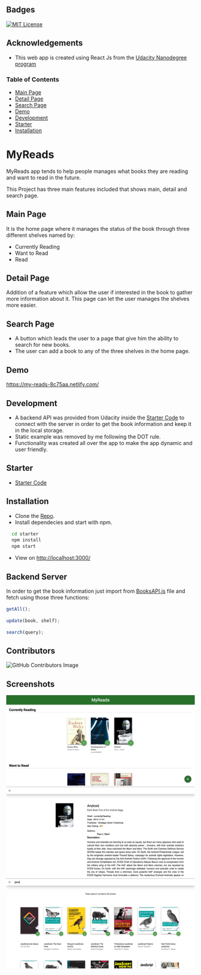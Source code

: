 
## Badges



[![MIT License](https://img.shields.io/github/followers/HassanLasheenn?style=social)](https://img.shields.io/github/followers/HassanLasheenn?style=social)


## Acknowledgements
 - This web app is created using React Js from the [Udacity Nanodegree program](https://www.udacity.com/course/react-nanodegree--nd019)


### Table of Contents

* [Main Page](#mainpage)  
* [Detail Page](#detailpage)  
* [Search Page](#searchpage)   
* [Demo](#demo)
* [Development](#installation)
* [Starter](#installation)
* [Installation](#installation)

# MyReads

MyReads app tends to help people manages what books they are reading and want to read in the future.

This Project has three main features included that shows main, detail and search page.

## Main Page

It is the home page where it manages the status of the book through three different shelves named by:
* Currently Reading
* Want to Read 
* Read


## Detail Page

Addition of a feature which allow the user if interested in the book to gather more information about it.
This page can let the user manages the shelves more easier.

## Search Page

* A button which leads the user to a page that give him the ability to search for new books.
* The user can add a book to any of the three shelves in the home page.


## Demo

https://my-reads-8c75aa.netlify.com/


## Development

* A backend API was provided from Udacity inside the [Starter Code](#starter) to connect with the server in order to get the book information and keep it in the local storage.
* Static example was removed by me following the DOT rule.
* Functionality was created all over the app to make the app dynamic and user friendly.



## Starter

* [Starter Code](https://github.com/udacity/nd0191-c1-myreads/)


## Installation
* Clone the [Repo](https://github.com/udacity/nd0191-c1-myreads/).
* Install dependecies and start with npm.

```bash
  cd starter
  npm install
  npm start
```

* View on [http://localhost:3000/](http://localhost:3000/)

## Backend Server

In order to get the book information just import from [BooksAPI.js](https://github.com/udacity/nd0191-c1-myreads/blob/main/starter/src/BooksAPI.js) file and fetch using those three functions:

```js
getAll();
```
```js
update(book, shelf);
```
```js
search(query);
```

## Contributors

![GitHub Contributors Image](https://contrib.rocks/image?repo=Hassanlasheenn/MyReads-Udacity)


    
## Screenshots

![](Screen%20Shot%202022-10-14%20at%203.03.11%20PM.png)
![](Screen%20Shot%202022-10-14%20at%203.04.26%20PM.png)
![](Screen%20Shot%202022-10-14%20at%203.04.47%20PM.png)
